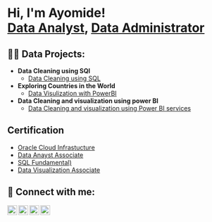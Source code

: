 
<!---
Gbadamosiayomide/Gbadamosiayomide is a ✨ special ✨ repository because its `README.md` (this file) appears on your GitHub profile.
You can click the Preview link to take a look at your changes.
--->
<h1>Hi, I'm Ayomide! <br/><a href="https://github.com/gbadamosiayomide">Data Analyst</a>, <a href="https://www.linkedin.com/in/gbadamosi/">Data Administrator</a></h1>

<h2>👨‍💻 Data Projects:</h2>

- <b>Data Cleaning using SQl</b>
  - [Data Cleaning using SQL](https://github.com/Gbadamosiayomide/Data-Cleaning-with-SQL)
- <b>Exploring Countries in the World</b>
  - [Data Visulization with PowerBI](https://github.com/joshmadakor1/4chan-Image-Analysis-Middleware-C964)
- <b> Data Cleaning and visualization using power BI</b>
    - [Data Cleaning and visualization using Power BI services](https://github.com/Gbadamosiayomide/DATA-CLEANING-AND-VISUALIZATION-OF-A-ROAD-ACCIDENT-DATASET)
   

<h2>  Certification</h2>

- [Oracle Cloud Infrastucture](https://education.oracle.com)
- [Data Anayst Associate](https://www.youtube.com/watch?v=uHy3oM7NnoU)
- [SQL Fundamental)](https://www.youtube.com/)
- [Data Visualization Associate](https://www.youtube.com)


<h2> 🤳 Connect with me:</h2>

[<img align="left" alt="JoshMadakor | YouTube" width="22px" src="https://cdn.jsdelivr.net/npm/simple-icons@v3/icons/youtube.svg" />][youtube]
[<img align="left" alt="JoshMadakor | Twitter" width="22px" src="https://cdn.jsdelivr.net/npm/simple-icons@v3/icons/twitter.svg" />][twitter]
[<img align="left" alt="JoshMadakor | LinkedIn" width="22px" src="https://cdn.jsdelivr.net/npm/simple-icons@v3/icons/linkedin.svg" />][linkedin]
[<img align="left" alt="JoshMadakor | Instagram" width="22px" src="https://cdn.jsdelivr.net/npm/simple-icons@v3/icons/instagram.svg" />][instagram]

[twitter]: https://twitter.com/gbadamosiayomide
[youtube]: https://www.youtube.com/c/gbadamosiayomide
[instagram]: https://www.instagram.com/gbadamosiayomide/
[linkedin]: https://linkedin.com/in/gbadamosiayomide

<!--
**joshmadakor1/joshmadakor1** is a ✨ _special_ ✨ repository because its `README.md` (this file) appears on your GitHub profile.

Here are some ideas to get you started:

- 🔭 I’m currently working on ...
- 🌱 I’m currently learning ...
- 👯 I’m looking to collaborate on ...
- 🤔 I’m looking for help with ...
- 💬 Ask me about ...
- 📫 How to reach me: ...
- 😄 Pronouns: ...
- ⚡ Fun fact: ...
-->
